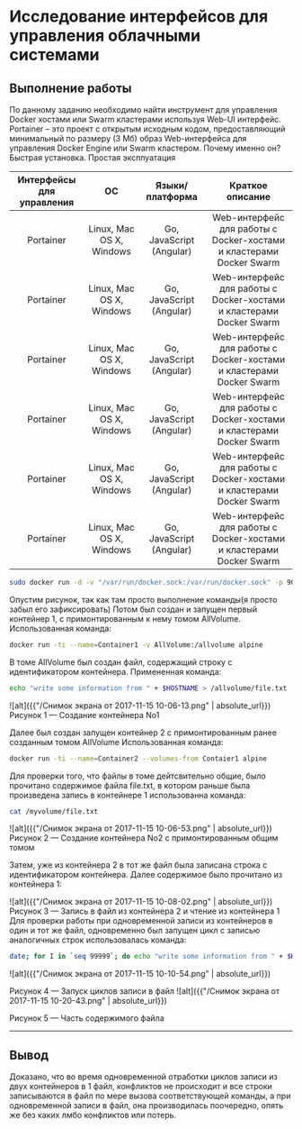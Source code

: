 # Исследование интерфейсов для управления облачными системами
## Выполнение работы

По данному заданию необходимо найти инструмент для управления Docker хостами или Swarm кластерами используя Web-UI интерфейс. Portainer – это проект с открытым исходным кодом, предоставляющий минимальный по размеру (3 Мб) образ Web-интерфейса для управления Docker Engine или Swarm кластером. Почему именно он? Быстрая установка. Простая эксплуатация

Интерфейсы для управления | ОС | Языки/платформа | Краткое описание 
:---: | :---: | :---: | :---:
Portainer | Linux, Mac OS X, Windows | Go, JavaScript (Angular) | Web-интерфейс для работы с Docker-хостами и кластерами Docker Swarm
Portainer | Linux, Mac OS X, Windows | Go, JavaScript (Angular) | Web-интерфейс для работы с Docker-хостами и кластерами Docker Swarm
Portainer | Linux, Mac OS X, Windows | Go, JavaScript (Angular) | Web-интерфейс для работы с Docker-хостами и кластерами Docker Swarm
Portainer | Linux, Mac OS X, Windows | Go, JavaScript (Angular) | Web-интерфейс для работы с Docker-хостами и кластерами Docker Swarm
Portainer | Linux, Mac OS X, Windows | Go, JavaScript (Angular) | Web-интерфейс для работы с Docker-хостами и кластерами Docker Swarm
Portainer | Linux, Mac OS X, Windows | Go, JavaScript (Angular) | Web-интерфейс для работы с Docker-хостами и кластерами Docker Swarm





```bash
sudo docker run -d -v "/var/run/docker.sock:/var/run/docker.sock" -p 9000:9000 portainer/portainer
```
Опустим рисунок, так как там просто выполнение команды(я просто забыл его зафиксировать)
Потом был создан и запущен первый контейнер 1, с примонтированным к нему томом AllVolume.
Использованная команда:
```bash
docker run -ti --name=Container1 -v AllVolume:/allvolume alpine
```
В томе AllVolume был создан файл, содержащий строку с идентификатором контейнера.
Примененная команда:
```bash
echo "write some information from " + $HOSTNAME > /allvolume/file.txt
```
![alt]({{"/Снимок экрана от 2017-11-15 10-06-13.png" | absolute_url}})
Рисунок 1 — Создание контейнера No1

Далее был создан запущен контейнер 2 с примонтированным ранее созданным томом AllVolume
Использованная команда:
```bash
docker run -ti --name=Container2 --volumes-from Contaier1 alpine
```
Для проверки того, что файлы в томе дейтсвительно общие, было прочитано содержимое файла file.txt, в котором раньше была произведена запись в контейнере 1 использованна команда:
```bash
cat /myvolume/file.txt
```
![alt]({{"/Снимок экрана от 2017-11-15 10-06-53.png" | absolute_url}})
Рисунок 2 — Создание контейнера No2 с примонтированным общим томом

Затем, уже из контейнера 2 в тот же файл была записана строка с идентификатором контейнера. Далее содержимое было прочитано из контейнера 1:

![alt]({{"/Снимок экрана от 2017-11-15 10-08-02.png" | absolute_url}})
Рисунок 3 — Запись в файл из контейнера 2 и чтение из контейнера 1
Для проверки работы при одновременной записи из контейнеров в один и тот же файл, одновременно был запущен цикл с записью аналогичных строк использовалась команда:
```bash
date; for I in `seq 99999`; do echo "write some information from " + $HOSTNAME > /allvolume/file.txt; done; date;
```
![alt]({{"/Снимок экрана от 2017-11-15 10-10-54.png" | absolute_url}})

Рисунок 4 — Запуск циклов записи в файл
![alt]({{"/Снимок экрана от 2017-11-15 10-20-43.png" | absolute_url}})

Рисунок 5 — Часть содержимого файла

---
## Вывод
Доказано, что во время одновременной отработки циклов записи из двух контейнеров в 1 файл, конфликтов не происходит и все строки записываются в файл по мере вызова соответствующей команды, а при одновременной записи в файл, она производилась поочередно, опять же без каких лмбо конфликтов или потерь. 

